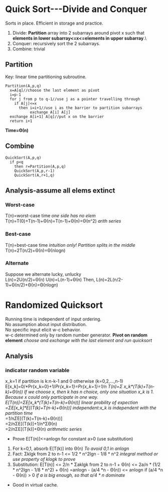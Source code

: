 # Quick Sort---Divide and Conquer
Sorts in place. Efficient in storage and practice.
1. Divide: **Partition** array into 2 subarrays around pivot x such that **elements in lower subarray<=x<=elements in upper subarray**.\
2. Conquer: recursively sort the 2 subarrays.
3. Combine: trivial
## Partition
Key: linear time partitioning subroutine.
```
Partition(A,p,q)
  x=A[q]//choose the last element as pivot
  i=p-1
  for j from p to q-1//use j as a pointer travelling through
    if A[j]<=x
      then i=i+1//use i as the barrier to partition subarrays
           exchange A[i] A[j]
  exchange A[i+1] A[q]//put x on the barrier
  return i+1
```
**Time=Θ(n)**
## Combine
```
QuickSort(A,p,q)
  if p<q
    then r=Partition(A,p,q)
    QuickSort(A,p,r-1)
    QuickSort(A,r+1,q)
```
## Analysis-assume all elems extinct
### Worst-case
T(n)=worst-case time   *one side has no elem*  
T(n)=T(0)+T(n-1)+Θ(n)=T(n-1)+Θ(n)=Θ(n^2)   *arith series*  
### Best-case
T(n)=best-case time   *intuition only! Partition splits in the middle*  
T(n)=2T(n/2)+Θ(n)=Θ(nlogn)  
### Alternate
Suppose we alternate lucky, unlucky  
L(n)=2U(n/2)+Θ(n)
U(n)=L(n-1)+Θ(n)
Then, L(n)=2L(n/2-1)+Θ(n/2)+Θ(n)=Θ(nlogn)

# Randomized Quicksort
Running time is independent of input ordering.  
No assumption about input distribution.  
No specific input elicit w-c behavior.  
w-c determined only by random number generator.
**Pivot on random element**   *choose and exchange with the last element and run quicksort*
## Analysis
### indicator random variable
x_k=1 if partition is k:n-k-1 and 0 otherwise (k=0,2,...,n-1)
E\[x_k\]=0/*Pr{x_k=0}+1/*Pr{x_k=1}=Pr{x_k=1}=1/n
T(n)=Σ x_k\*(T(k)+T(n-k)+Θ(n))   *If we choose x, then k has n choice, only one situation x_k is 1. Because x could only participate in one way.*  
E\[T(n)\]=ΣE\[x_k\*(T(k)+T(n-k)+Θ(n))\]     *linear probility of expection*  
         =ΣE\[x_k\]\*E\[(T(k)+T(n-k)+Θ(n))\]      *independent:x_k is independent with the partition time*  
         =1/nΣ*E\[(T(k)+T(n-k)+Θ(n))\]  
         =2/nΣE\[(T(k)\]+1/n\*ΣΘ(n)  
         =2/nΣE\[(T(k)\]+Θ(n)     *arithmetic series*  
- Prove E\[T(n)\]<=anlogn for constant a>0 (use substitution)  
1. For k=0,1, absorb E\[T(k)\] into Θ(n)    *To avoid 0,1 in anlogn*
2. Fact: Σklgk from 2 to n-1 <= 1/2 * n^2lgn - 1/8 * n^2     *integral method or use property of klogk to prove*
3. Substitution: E\[T(n)\] <= 2/n * Σaklgk from 2 to n-1 + Θ(n) <= 2a/n * (1/2 * n^2lgn - 1/8 * n^2) + Θ(n) =anlogn - (a/4 *n - Θ(n)) <= anlogn if (a/4 *n - Θ(n)) > 0    *if a is big enough, so that a/4 * n dominate*
- Good in virtual cache.

